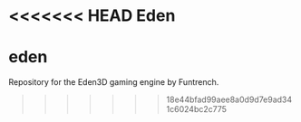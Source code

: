 <<<<<<< HEAD
Eden
=======
# eden
Repository for the Eden3D gaming engine by Funtrench.
>>>>>>> 18e44bfad99aee8a0d9d7e9ad341c6024bc2c775
